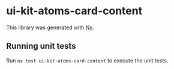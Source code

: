 # ui-kit-atoms-card-content

This library was generated with [Nx](https://nx.dev).

## Running unit tests

Run `nx test ui-kit-atoms-card-content` to execute the unit tests.
